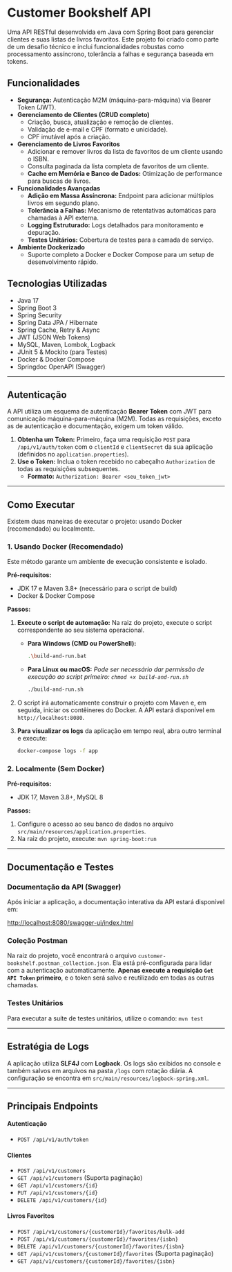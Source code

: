 # Customer Bookshelf API

Uma API RESTful desenvolvida em Java com Spring Boot para gerenciar clientes e suas listas de livros favoritos. Este projeto foi criado como parte de um desafio técnico e inclui funcionalidades robustas como processamento assíncrono, tolerância a falhas e segurança baseada em tokens.

## Funcionalidades

- **Segurança:** Autenticação M2M (máquina-para-máquina) via Bearer Token (JWT).
- **Gerenciamento de Clientes (CRUD completo)**
  - Criação, busca, atualização e remoção de clientes.
  - Validação de e-mail e CPF (formato e unicidade).
  - CPF imutável após a criação.
- **Gerenciamento de Livros Favoritos**
  - Adicionar e remover livros da lista de favoritos de um cliente usando o ISBN.
  - Consulta paginada da lista completa de favoritos de um cliente.
  - **Cache em Memória e Banco de Dados:** Otimização de performance para buscas de livros.
- **Funcionalidades Avançadas**
  - **Adição em Massa Assíncrona:** Endpoint para adicionar múltiplos livros em segundo plano.
  - **Tolerância a Falhas:** Mecanismo de retentativas automáticas para chamadas à API externa.
  - **Logging Estruturado:** Logs detalhados para monitoramento e depuração.
  - **Testes Unitários:** Cobertura de testes para a camada de serviço.
- **Ambiente Dockerizado**
  - Suporte completo a Docker e Docker Compose para um setup de desenvolvimento rápido.

## Tecnologias Utilizadas

- Java 17
- Spring Boot 3
- Spring Security
- Spring Data JPA / Hibernate
- Spring Cache, Retry & Async
- JWT (JSON Web Tokens)
- MySQL, Maven, Lombok, Logback
- JUnit 5 & Mockito (para Testes)
- Docker & Docker Compose
- Springdoc OpenAPI (Swagger)

---

## Autenticação

A API utiliza um esquema de autenticação **Bearer Token** com JWT para comunicação máquina-para-máquina (M2M). Todas as requisições, exceto as de autenticação e documentação, exigem um token válido.

1.  **Obtenha um Token:** Primeiro, faça uma requisição `POST` para `/api/v1/auth/token` com o `clientId` e `clientSecret` da sua aplicação (definidos no `application.properties`).
2.  **Use o Token:** Inclua o token recebido no cabeçalho `Authorization` de todas as requisições subsequentes.
    - **Formato:** `Authorization: Bearer <seu_token_jwt>`

---

## Como Executar

Existem duas maneiras de executar o projeto: usando Docker (recomendado) ou localmente.

### 1. Usando Docker (Recomendado)

Este método garante um ambiente de execução consistente e isolado.

**Pré-requisitos:**
- JDK 17 e Maven 3.8+ (necessário para o script de build)
- Docker & Docker Compose

**Passos:**

1.  **Execute o script de automação:** Na raiz do projeto, execute o script correspondente ao seu sistema operacional.

    -   **Para Windows (CMD ou PowerShell):**
        ```bash
        .\build-and-run.bat
        ```

    -   **Para Linux ou macOS:**
        *Pode ser necessário dar permissão de execução ao script primeiro: `chmod +x build-and-run.sh`*
        ```bash
        ./build-and-run.sh
        ```

2.  O script irá automaticamente construir o projeto com Maven e, em seguida, iniciar os contêineres do Docker. A API estará disponível em `http://localhost:8080`.

3.  **Para visualizar os logs** da aplicação em tempo real, abra outro terminal e execute:
    ```bash
    docker-compose logs -f app
    ```

### 2. Localmente (Sem Docker)

**Pré-requisitos:**
- JDK 17, Maven 3.8+, MySQL 8

**Passos:**

1.  Configure o acesso ao seu banco de dados no arquivo `src/main/resources/application.properties`.
2.  Na raiz do projeto, execute: `mvn spring-boot:run`

---

## Documentação e Testes

### Documentação da API (Swagger)

Após iniciar a aplicação, a documentação interativa da API estará disponível em:

[http://localhost:8080/swagger-ui/index.html](http://localhost:8080/swagger-ui/index.html)

### Coleção Postman

Na raiz do projeto, você encontrará o arquivo `customer-bookshelf.postman_collection.json`. Ela está pré-configurada para lidar com a autenticação automaticamente. **Apenas execute a requisição `Get API Token` primeiro**, e o token será salvo e reutilizado em todas as outras chamadas.

### Testes Unitários

Para executar a suíte de testes unitários, utilize o comando: `mvn test`

---

## Estratégia de Logs

A aplicação utiliza **SLF4J** com **Logback**. Os logs são exibidos no console e também salvos em arquivos na pasta `/logs` com rotação diária. A configuração se encontra em `src/main/resources/logback-spring.xml`.

---

## Principais Endpoints

#### Autenticação
- `POST /api/v1/auth/token`

#### Clientes
- `POST /api/v1/customers`
- `GET /api/v1/customers` (Suporta paginação)
- `GET /api/v1/customers/{id}`
- `PUT /api/v1/customers/{id}`
- `DELETE /api/v1/customers/{id}`

#### Livros Favoritos
- `POST /api/v1/customers/{customerId}/favorites/bulk-add`
- `POST /api/v1/customers/{customerId}/favorites/{isbn}`
- `DELETE /api/v1/customers/{customerId}/favorites/{isbn}`
- `GET /api/v1/customers/{customerId}/favorites` (Suporta paginação)
- `GET /api/v1/customers/{customerId}/favorites/{isbn}`